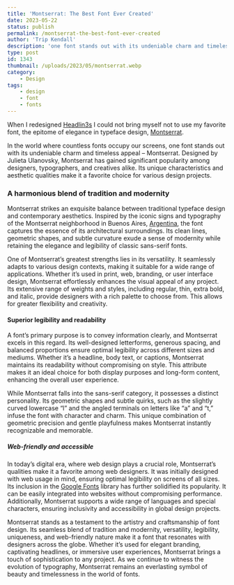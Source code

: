 ```yaml
---
title: 'Montserrat: The Best Font Ever Created'
date: 2023-05-22
status: publish
permalink: /montserrat-the-best-font-ever-created
author: 'Trip Kendall'
description: 'one font stands out with its undeniable charm and timeless appeal – Montserrat'
type: post
id: 1343
thumbnail: /uploads/2023/05/montserrat.webp
category:
    - Design
tags:
    - design
    - font
    - fonts
---
```


When I redesigned [Headlin3s](https://headlin3s.com) I could not bring myself not to use my favorite font, the epitome of elegance in typeface design, [Montserrat](https://en.wikipedia.org/wiki/Montserrat_(typeface)).

In the world where countless fonts occupy our screens, one font stands out with its undeniable charm and timeless appeal – Montserrat. Designed by Julieta Ulanovsky, Montserrat has gained significant popularity among designers, typographers, and creatives alike. Its unique characteristics and aesthetic qualities make it a favorite choice for various design projects.

### A harmonious blend of tradition and modernity

Montserrat strikes an exquisite balance between traditional typeface design and contemporary aesthetics. Inspired by the iconic signs and typography of the Montserrat neighborhood in Buenos Aires, [Argentina](https://headlin3s.com/dateline/Argentina), the font captures the essence of its architectural surroundings. Its clean lines, geometric shapes, and subtle curvature exude a sense of modernity while retaining the elegance and legibility of classic sans-serif fonts.

One of Montserrat’s greatest strengths lies in its versatility. It seamlessly adapts to various design contexts, making it suitable for a wide range of applications. Whether it’s used in print, web, branding, or user interface design, Montserrat effortlessly enhances the visual appeal of any project. Its extensive range of weights and styles, including regular, thin, extra bold, and italic, provide designers with a rich palette to choose from. This allows for greater flexibility and creativity.

#### Superior legibility and readability

A font’s primary purpose is to convey information clearly, and Montserrat excels in this regard. Its well-designed letterforms, generous spacing, and balanced proportions ensure optimal legibility across different sizes and mediums. Whether it’s a headline, body text, or captions, Montserrat maintains its readability without compromising on style. This attribute makes it an ideal choice for both display purposes and long-form content, enhancing the overall user experience.

While Montserrat falls into the sans-serif category, it possesses a distinct personality. Its geometric shapes and subtle quirks, such as the slightly curved lowercase “l” and the angled terminals on letters like “a” and “t,” infuse the font with character and charm. This unique combination of geometric precision and gentle playfulness makes Montserrat instantly recognizable and memorable.

##### Web-friendly and accessible

In today’s digital era, where web design plays a crucial role, Montserrat’s qualities make it a favorite among web designers. It was initially designed with web usage in mind, ensuring optimal legibility on screens of all sizes. Its inclusion in the [Google Fonts](https://fonts.google.com/specimen/Montserrat) library has further solidified its popularity. It can be easily integrated into websites without compromising performance. Additionally, Montserrat supports a wide range of languages and special characters, ensuring inclusivity and accessibility in global design projects.

Montserrat stands as a testament to the artistry and craftsmanship of font design. Its seamless blend of tradition and modernity, versatility, legibility, uniqueness, and web-friendly nature make it a font that resonates with designers across the globe. Whether it’s used for elegant branding, captivating headlines, or immersive user experiences, Montserrat brings a touch of sophistication to any project. As we continue to witness the evolution of typography, Montserrat remains an everlasting symbol of beauty and timelessness in the world of fonts.